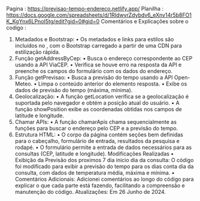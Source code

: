 Pagina : https://previsao-tempo-endereco.netlify.app/
Planilha : https://docs.google.com/spreadsheets/d/1RIdwyrZdybdv6_eXnv14r5b8FO1K_KgYnx6LPnoI5tg/edit?gid=0#gid=0
Comentários e Explicações sobre o codigo :
1.	Metadados e Bootstrap:
•	Os metadados e links para estilos são incluídos no <head>, com o Bootstrap carregado a partir de uma CDN para estilização rápida.
2.	Função getAddressByCep:
•	Busca o endereço correspondente ao CEP usando a API ViaCEP.
•	Verifica se houve erro na resposta da API e preenche os campos do formulário com os dados do endereço.
3.	Função getPrevisao:
•	Busca a previsão do tempo usando a API Open-Meteo.
•	Limpa o conteúdo anterior do elemento resposta.
•	Exibe os dados de previsão do tempo (máxima, mínima).
4.	Geolocalização:
•	A função getLocation verifica se a geolocalização é suportada pelo navegador e obtém a posição atual do usuário.
•	A função showPosition exibe as coordenadas obtidas nos campos de latitude e longitude.
5.	Chamar APIs:
•	A função chamarApis chama sequencialmente as funções para buscar o endereço pelo CEP e a previsão do tempo.
6.	Estrutura HTML:
•	O corpo da página contém seções bem definidas para o cabeçalho, formulário de entrada, resultados da pesquisa e rodapé.
•	O formulário permite a entrada de dados necessários para as consultas (CEP, latitude e longitude).
Modificações Realizadas
•	Exibição da Previsão dos proximos 7 dia inicio dia da consulta: O código foi modificado para exibir a previsão do tempo para os dias conta dia da  consulta, com dados de temperatura média, máxima e mínima.
•	Comentários Adicionais: Adicionei comentários ao longo do código para explicar o que cada parte está fazendo, facilitando a compreensão e manutenção do código.
Atualizações: Em 26 Junho de 2024.

